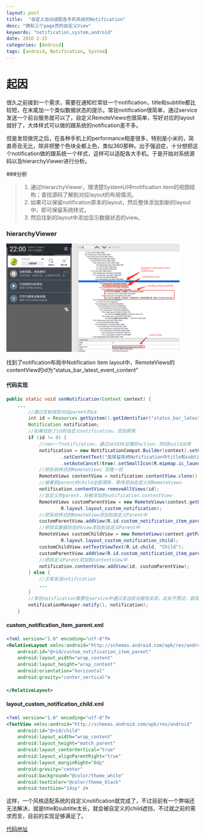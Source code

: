 ```yaml
---
layout: post
title:  "自定义自动适配各手机系统的Notification"
desc: "拥有三个page页的自定义View"
keywords: "notification,system,android"
date: 2016-2-15
categories: [Android]
tags: [android, Notification, System]
---
```

# 起因
很久之前接到一个需求，需要在通知栏常驻一个notification，title和subtitle都比较短，在末尾加一个类似数据状态的提示。常驻notification很简单，通过service发送一个前台服务就可以了，自定义RemoteViews也很简单，写好对应的layout就好了，大体样式可以做的跟系统的notification差不多。

但是发现做完之后，在各种手机上的performance相差很多，特别是小米的，简直奇丑无比，除非把整个色块全都上色，类似360那种。出于强迫症，十分想把这个notification做的跟系统一个样式，这样可以适配各大手机。于是开始对系统源码以及hierarchyViewer进行分析。

###分析
> 1. 通过hierarchyViewer，理清楚SystemUI中notification item的视图结构；查找源码了解到对应layout的布局情况。
> 2. 如果可以保留notification原本的layout，然后整体添加到新的layout中，即可保留系统样式，
> 3. 然后往新的layout中添加显示数据状态的view。

### hierarchyViewer
<img src="/static/img/blog/customnotification/system_ui_notification_item_desc.jpg" width="90%">

找到了notification布局中Notification item layout中，RemoteViews的contentView的id为“status_bar_latest_event_content”

#### 代码实现
```java
public static void senNotification(Context context) {
	...
	    //通过反射找到对应parent的id
		int id = Resources.getSystem().getIdentifier("status_bar_latest_event_content", "id", "android");
		Notification notification;
		//如果找到了id则自定义notification，否则照常
		if (id != 0) {
		    //new一个notification，通过setXXX设置好action，然后build出来
			notification = new NotificationCompat.Builder(context).setContentTitle("这是一个自定义的notifications")
					.setContentText("能保留系统Notification中title和subtitle的style").setContentIntent(pendingIntent)
					.setAutoCancel(true).setSmallIcon(R.mipmap.ic_launcher).setShowWhen(false).build();
			//把系统样式的RemoteViews 克隆一份
			RemoteViews contentView = notification.contentView.clone();
			//接着把parent的child全部清除，等待添加自定义的RemoteViews
			notification.contentView.removeAllViews(id);
			//自定义的parent，将被添加到notification.contentView
			RemoteViews customParentView = new RemoteViews(context.getPackageName(),
					R.layout.layout_custom_notification);
			//把系统样式的RemoteView添加到自定义Parent中
			customParentView.addView(R.id.custom_notification_item_parent, contentView);
			//把现实数据状态的view添加到自定义Parent中
			RemoteViews customChildView = new RemoteViews(context.getPackageName(),
					R.layout.layout_custom_notification_child);
			customChildView.setTextViewText(R.id.child, "Child");
			customParentView.addView(R.id.custom_notification_item_parent, customChildView);
			//把自定义Parent添加到contentView中
			notification.contentView.addView(id, customParentView);
		} else {
		    //正常发送notification
			...
		}
		//常驻notification需要在service中通过发送前台服务实现，此处不赘述，就简单发送一个通知
		notificationManager.notify(1, notification);
	}
```

#### custom_notification_item_parent.xml
```xml
<?xml version="1.0" encoding="utf-8"?>
<RelativeLayout xmlns:android="http://schemas.android.com/apk/res/android"
    android:id="@+id/custom_notification_item_parent"
    android:layout_width="wrap_content"
    android:layout_height="wrap_content"
    android:orientation="horizontal"
    android:gravity="center_vertical">

</RelativeLayout>
```

#### layout_custom_notification_child.xml
```xml
<?xml version="1.0" encoding="utf-8"?>
<TextView xmlns:android="http://schemas.android.com/apk/res/android"
    android:id="@+id/child"
    android:layout_width="wrap_content"
    android:layout_height="match_parent"
    android:layout_centerVertical="true"
    android:layout_alignParentRight="true"
    android:layout_marginRight="8dp"
    android:gravity="center"
    android:background="@color/theme_white"
    android:textColor="@color/theme_black"
    android:textSize="14sp" />
```

这样，一个风格适配系统的自定义notification就完成了，不过目前有一个弊端还无法解决，就是title和subtitle太长，就会被自定义的child遮挡，不过就之前的需求而言，目前的实现足够满足了。

[代码地址](https://github.com/YannZhao/MVP-ViewModel)


